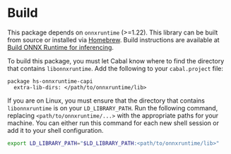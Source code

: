 # Build

This package depends on `onnxruntime` (>=1.22).
This library can be built from source or installed via [Homebrew](https://brew.sh).
Build instructions are available at [Build ONNX Runtime for inferencing](https://onnxruntime.ai/docs/build/inferencing.html).

To build this package, you must let Cabal know where to find the directory that contains `libonnxruntime`.
Add the following to your `cabal.project` file:

```
package hs-onnxruntime-capi
  extra-lib-dirs: </path/to/onnxruntime/lib>
```

If you are on Linux, you must ensure that the directory that contains `libonnxruntime` is on your `LD_LIBRARY_PATH`.
Run the following command, replacing `<path/to/onnxruntime/...>` with the appropriate paths for your machine.
You can either run this command for each new shell session or add it to your shell configuration.

```sh
export LD_LIBRARY_PATH="$LD_LIBRARY_PATH:<path/to/onnxruntime/lib>"
```
